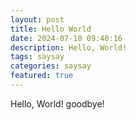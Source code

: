 ```yaml
---
layout: post
title: Hello World
date: 2024-07-10 09:40:16
description: Hello, World!
tags: saysay
categories: saysay
featured: true
---
```


Hello, World! goodbye!
